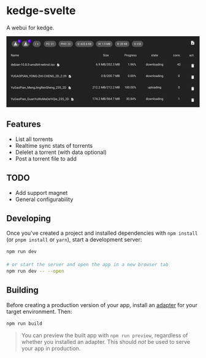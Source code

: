 # kedge-svelte

A webui for kedge.

![screen.png](static/screen-w39.png)

## Features

* List all torrents
* Realtime sync stats of torrents
* Delelet a torrent (with data optional)
* Post a torrent file to add

## TODO

* Add support magnet
* General configurability

## Developing

Once you've created a project and installed dependencies with `npm install` (or `pnpm install` or `yarn`), start a development server:

```bash
npm run dev

# or start the server and open the app in a new browser tab
npm run dev -- --open
```

## Building

Before creating a production version of your app, install an [adapter](https://kit.svelte.dev/docs#adapters) for your target environment. Then:

```bash
npm run build
```

> You can preview the built app with `npm run preview`, regardless of whether you installed an adapter. This should _not_ be used to serve your app in production.
